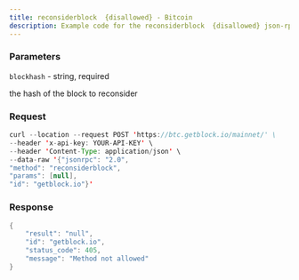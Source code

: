 ```yaml
---
title: reconsiderblock  {disallowed} - Bitcoin
description: Example code for the reconsiderblock  {disallowed} json-rpc method. Сomplete guide on how to use reconsiderblock  {disallowed} json-rpc in GetBlock.io Web3 documentation.
---
```


### Parameters


`blockhash` - string, required

the hash of the block to reconsider

### Request

``` java
curl --location --request POST 'https://btc.getblock.io/mainnet/' \
--header 'x-api-key: YOUR-API-KEY' \
--header 'Content-Type: application/json' \
--data-raw '{"jsonrpc": "2.0",
"method": "reconsiderblock",
"params": [null],
"id": "getblock.io"}'
```

###  Response

``` java
{
    "result": "null",
    "id": "getblock.io",
    "status_code": 405,
    "message": "Method not allowed"
}
```

